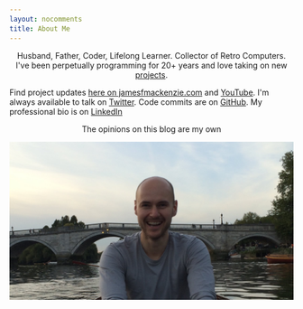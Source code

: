```yaml
---
layout: nocomments
title: About Me
---
```


<p style="text-align: center;">Husband, Father, Coder, Lifelong Learner. Collector of Retro Computers. I've been perpetually programming for 20+ years and love taking on new <a href="/projects">projects</a>.</p>

<p>Find project updates <a href="/">here on jamesfmackenzie.com</a> and <a href="https://youtube.com/jamesfmackenzie" target="_blank">YouTube</a>. I'm always available to talk on <a href="https://twitter.com/jamesfmackenzie" target="_blank">Twitter</a>. Code commits are on <a href="https://github.com/jamesfmackenzie" target="_blank">GitHub</a>. My professional bio is on <a href="https://www.linkedin.com/in/jamesfmackenzie" target="_blank">LinkedIn</a>

<p style="text-align: center;">The opinions on this blog are my own</p>

![James Mackenzie](/img/about/james-mackenzie.jpg)